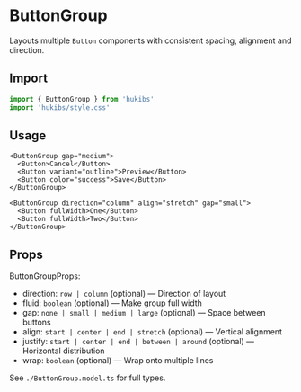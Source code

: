 # ButtonGroup

Layouts multiple `Button` components with consistent spacing, alignment and direction.

## Import

```ts
import { ButtonGroup } from 'hukibs'
import 'hukibs/style.css'
```

## Usage

```vue
<ButtonGroup gap="medium">
  <Button>Cancel</Button>
  <Button variant="outline">Preview</Button>
  <Button color="success">Save</Button>
</ButtonGroup>

<ButtonGroup direction="column" align="stretch" gap="small">
  <Button fullWidth>One</Button>
  <Button fullWidth>Two</Button>
</ButtonGroup>
```

## Props

ButtonGroupProps:
- direction: `row | column` (optional) — Direction of layout
- fluid: `boolean` (optional) — Make group full width
- gap: `none | small | medium | large` (optional) — Space between buttons
- align: `start | center | end | stretch` (optional) — Vertical alignment
- justify: `start | center | end | between | around` (optional) — Horizontal distribution
- wrap: `boolean` (optional) — Wrap onto multiple lines

See `./ButtonGroup.model.ts` for full types.
